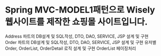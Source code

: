 # Spring MVC-MODEL1패턴으로 Wisely 웹사이트를 제작한 쇼핑몰 사이트입니다.
Address 파트의 DB설계 및 SQL작성, DTO, DAO, SERVICE, JSP 설계 및 구현  
Order 파트의 DB설계 및 SQL작성, DTO, DAO, SERVICE, JSP 설계 및 구현 
유저별 Order, OrderList, OrderDetail 로직 설계 및 구현
OrderList 페이징처리
